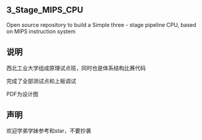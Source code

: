 ## 3_Stage_MIPS_CPU
Open source repository to build a Simple three - stage pipeline CPU, based on MIPS instruction system

## 说明
西北工业大学组成原理试点班，同时也是体系结构比赛代码

完成了全部测试点和上板调试

PDF为设计图

## 声明
欢迎学弟学妹参考和star，不要抄袭

